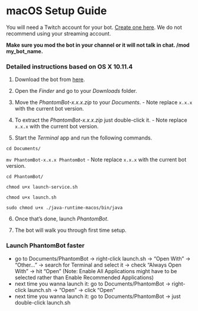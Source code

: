 # macOS Setup Guide

You will need a Twitch account for your bot. [Create one here](https://www.twitch.tv/signup). We do not recommend using your streaming account.

**Make sure you mod the bot in your channel or it will not talk in chat. /mod my_bot_name.**

### Detailed instructions based on OS X 10.11.4

1. Download the bot from [here](https://github.com/PhantomBot/PhantomBot/releases/latest/).

2. Open the *Finder* and go to your *Downloads* folder.

3. Move the *PhantomBot-x.x.x.zip* to your *Documents*. - Note replace `x.x.x` with the current bot version.

4. To extract the *PhantomBot-x.x.x.zip* just double-click it. - Note replace `x.x.x` with the current bot version.

5. Start the *Terminal* app and run the following commands.

`cd Documents/`

`mv PhantomBot-x.x.x PhantomBot` - Note replace `x.x.x` with the current bot version.

`cd PhantomBot/`

`chmod u+x launch-service.sh`

`chmod u+x launch.sh`

`sudo chmod u+x ./java-runtime-macos/bin/java`

6. Once that’s done, launch *PhantomBot*.

7. The bot will walk you through first time setup.

### Launch PhantomBot faster

- go to Documents/PhantomBot -> right-click launch.sh -> “Open With” -> “Other…” -> search for Terminal and select it -> check “Always Open With” -> hit “Open” (Note: Enable All Applications might have to be selected rather than Enable Recommended Applications)
- next time you wanna launch it: go to Documents/PhantomBot -> right-click launch.sh -> “Open” -> click “Open”
- next time you wanna launch it: go to Documents/PhantomBot -> just double-click launch.sh

